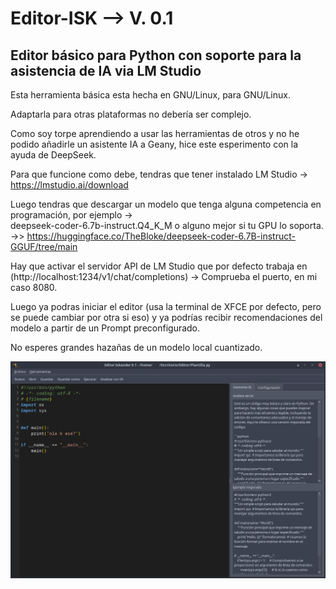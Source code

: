 # Editor-ISK  --> V. 0.1

## Editor básico para Python con soporte para la asistencia de IA via LM Studio

Esta herramienta básica esta hecha en GNU/Linux, para GNU/Linux.  

Adaptarla para otras plataformas no debería ser complejo.

Como soy torpe aprendiendo a usar las herramientas de otros y no he podido añadirle un asistente IA a Geany, hice este esperimento con la ayuda de DeepSeek.

Para que funcione como debe, tendras que tener instalado LM Studio -> https://lmstudio.ai/download  

Luego tendras que descargar un modelo que tenga alguna competencia en programación, por ejemplo ->  
deepseek-coder-6.7b-instruct.Q4_K_M o alguno mejor si tu GPU lo soporta. ->> https://huggingface.co/TheBloke/deepseek-coder-6.7B-instruct-GGUF/tree/main  

Hay que activar el servidor API de LM Studio que por defecto trabaja en (http://localhost:1234/v1/chat/completions) -> Comprueba el puerto, en mi caso 8080.

Luego ya podras iniciar el editor (usa la terminal de XFCE por defecto, pero se puede cambiar por otra si eso) 
y ya podrías recibir recomendaciones del modelo a partir de un Prompt preconfigurado.  

No esperes grandes hazañas de un modelo local cuantizado.  

![Captura del Editor](https://github.com/wsnlndrv/Editor-ISK/blob/main/Capturas/captura_20250625_050624.png?raw=true)
